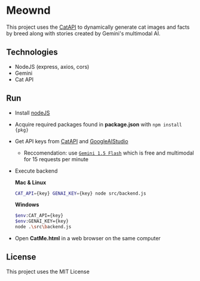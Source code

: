 # Meownd

This project uses the [CatAPI](https://thecatapi.com) to dynamically generate cat images and facts by breed along with stories created by Gemini's multimodal AI.

## Technologies

- NodeJS (express, axios, cors)
- Gemini
- Cat API


## Run

- Install [nodeJS](https://nodejs.org/en/download/prebuilt-installer/current)
- Acquire required packages found in **package.json** with  `npm install {pkg}`
- Get API keys from [CatAPI](https://thecatapi.com/signup) and [GoogleAIStudio](https://aistudio.google.com/app/apikey)
    - Reccomendation: use [`Gemini 1.5 Flash`](https://ai.google.dev/gemini-api/docs/models/gemini#gemini-1.5-flash) which is free and multimodal for 15 requests per minute
- Execute backend

    **Mac & Linux**
    ```bash
    CAT_API={key} GENAI_KEY={key} node src/backend.js
    ```
    **Windows**
    ```bash
    $env:CAT_API={key}
    $env:GENAI_KEY={key}
    node .\src\backend.js
    ```
- Open **CatMe.html** in a web browser on the same computer

## License

This project uses the MIT License
